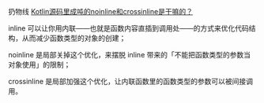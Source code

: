 扔物线
[Kotlin源码里成吨的noinline和crossinline是干嘛的？](https://zhuanlan.zhihu.com/p/224965169)


inline 可以让你用内联——也就是函数内容直插到调用处——的方式来优化代码结构，从而减少函数类型的对象的创建；

noinline 是局部关掉这个优化，来摆脱 inline 带来的「不能把函数类型的参数当对象使用」的限制；

crossinline 是局部加强这个优化，让内联函数里的函数类型的参数可以被间接调用。
